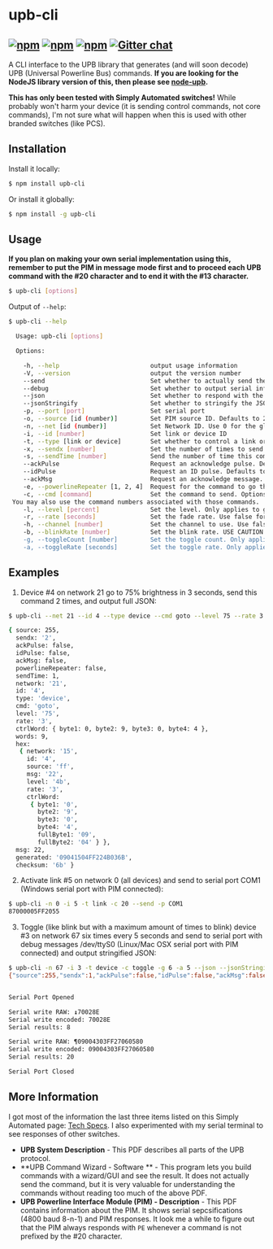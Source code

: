 ﻿upb-cli
=======
[![npm](http://img.shields.io/npm/v/upb-cli.svg?style=flat-square)](https://www.npmjs.org/package/upb-cli) [![npm](http://img.shields.io/npm/dm/upb-cli.svg?style=flat-square)](https://www.npmjs.org/package/upb-cli) [![npm](http://img.shields.io/npm/l/upb-cli.svg?style=flat-square)](https://github.com/DaAwesomeP/upb-cli/blob/master/LICENSE) [![Gitter chat](https://badges.gitter.im/DaAwesomeP/upb-cli.png?style=flat-square)](https://gitter.im/DaAwesomeP/upb-cli)
---

A CLI interface to the UPB library that generates (and will soon decode) UPB (Universal Powerline Bus) commands. **If you are looking for the NodeJS library version of this, then please see [node-upb](https://github.com/DaAwesomeP/node-upb/).**

**This has only been tested with Simply Automated switches!** While probably won't harm your device (it is sending control commands, not core commands), I'm not sure what will happen when this is used with other branded switches (like PCS).

## Installation
Install it locally:
```bash
$ npm install upb-cli
```
Or install it globally:
```bash
$ npm install -g upb-cli
```

## Usage

**If you plan on making your own serial implementation using this, remember to put the PIM in message mode first and to proceed each UPB command with the #20 character and to end it with the #13 character.**

```bash
$ upb-cli [options]
```

Output of `--help`:
```bash
$ upb-cli --help

  Usage: upb-cli [options]

  Options:

    -h, --help                         output usage information
    -V, --version                      output the version number
    --send                             Set whether to actually send the command or just to generate it. Defaults to false.
    --debug                            Set whether to output serial information to the console when using --send. Defaults to false.
    --json                             Set whether to respond with the JSON array instead of just the command. Defaults to false.
    --jsonStringify                    Set whether to stringify the JSON array response. Only applies when --json is present. Otherwise ignored. Defaults to false.
    -p, --port [port]                  Set serial port
    -o, --source [id (number)]         Set PIM source ID. Defaults to 255, which is almost always fine.
    -n, --net [id (number)]            Set Network ID. Use 0 for the global network (controls all devices).
    -i, --id [number]                  Set link or device ID
    -t, --type [link or device]        Set whether to control a link or device
    -x, --sendx [number]               Set the number of times to send the command. Accepts numbers 1 through 4. Defaults to 1.
    -s, --sendTime [number]            Send the number of time this command is sent out of the total (sendx). NOTE: THE PIM WILL AUTOMATICALLY SEND THE CORRECT NUMBER OF COMMANDS! So, this is only useful for display commands and not sending them. Accepts numbers 1 through 4. Cannot be greater than sendx. Defaults to 1.
    --ackPulse                         Request an acknowledge pulse. Defaults to false.
    --idPulse                          Request an ID pulse. Defaults to false.
    --ackMsg                           Request an acknowledge message. Defaults to false.
    -e, --powerlineRepeater [1, 2, 4]  Request for the command to go through a powerline repeater. Set or numbers 1, 2, 4, or false. Defaults to false.
    -c, --cmd [command]                Set the command to send. Options are goto, activate, deactivate, fadeStart, fadeStop, blink, and toggle.
 You may also use the command numbers associated with those commands.
    -l, --level [percent]              Set the level. Only applies to goto, fadeStart, fadeStop, and toggle. Accepts values 0 through 100. Otherwise this will be ignored. Required with goto and fade start.
    -r, --rate [seconds]               Set the fade rate. Use false for instant on. Only applies to goto, fadeStart, and toggle. Otherwise  this will be ignored. Defaults to device settings.
    -h, --channel [number]             Set the channel to use. Use false for default. Only applies to goto, fadeStart, blink, and toggle. Otherwise this will be ignored. Only works on some devices. Defaults to off (command not sent).
    -b, --blinkRate [number]           Set the blink rate. USE CAUTION WITH LOW NUMBERS! I'm not sure what unit this is in. Accepts values 1 through 255. Required for blink. Only applies to blink. Otherwise this will be ignored.
    -g, --toggleCount [number]         Set the toggle count. Only applies to toggle. Otherwise this will be ignored. Required for toggle.
    -a, --toggleRate [seconds]         Set the toggle rate. Only applies to toggle. Otherwise this will be ignored. Defaults to 0.5.
```

## Examples

1. Device #4 on network 21 go to 75% brightness in 3 seconds, send this command 2 times, and output full JSON:

```bash
$ upb-cli --net 21 --id 4 --type device --cmd goto --level 75 --rate 3 --sendx 2 --json

{ source: 255,
  sendx: '2',
  ackPulse: false,
  idPulse: false,
  ackMsg: false,
  powerlineRepeater: false,
  sendTime: 1,
  network: '21',
  id: '4',
  type: 'device',
  cmd: 'goto',
  level: '75',
  rate: '3',
  ctrlWord: { byte1: 0, byte2: 9, byte3: 0, byte4: 4 },
  words: 9,
  hex:
   { network: '15',
     id: '4',
     source: 'ff',
     msg: '22',
     level: '4b',
     rate: '3',
     ctrlWord:
      { byte1: '0',
        byte2: '9',
        byte3: '0',
        byte4: '4',
        fullByte1: '09',
        fullByte2: '04' } },
  msg: 22,
  generated: '09041504FF224B036B',
  checksum: '6b' }
```

2. Activate link #5 on network 0 (all devices) and send to serial port COM1 (Windows serial port with PIM connected):

```bash
$ upb-cli -n 0 -i 5 -t link -c 20 --send -p COM1
87000005FF2055
```

3. Toggle (like blink but with a maximum amount of times to blink) device #3 on network 67 six times every 5 seconds and send to serial port with debug messages /dev/ttyS0 (Linux/Mac OSX serial port with PIM connected) and output stringified JSON:

```bash
$ upb-cli -n 67 -i 3 -t device -c toggle -g 6 -a 5 --json --jsonStringify --debug --send -p /dev/ttyS0
{"source":255,"sendx":1,"ackPulse":false,"idPulse":false,"ackMsg":false,"powerlineRepeater":false,"sendTime":1,"network":"67","id":"3","type":"device","cmd":"toggle","toggleCount":"6","toggleRate":"5","ctrlWord":{"byte1":0,"byte2":9,"byte3":0,"byte4":0},"words":9,"hex":{"network":"43","id":"3","source":"ff","msg":"27","toggleCount":"6","toggleRate":"5","ctrlWord":{"byte1":"0","byte2":"9","byte3":"0","byte4":"0","fullByte1":"09","fullByte2":"00"}},"msg":27,"generated":"09004303FF27060580","checksum":"80"}


Serial Port Opened

Serial write RAW: ↨70028E
Serial write encoded: 70028E
Serial results: 8

Serial write RAW: ¶09004303FF27060580
Serial write encoded: 09004303FF27060580
Serial results: 20

Serial Port Closed
```

## More Information

I got most of the information the last three items listed on this Simply Automated page: [Tech Specs](http://www.simply-automated.com/tech_specs/). I also experimented with my serial terminal to see responses of other switches.

 - **UPB System Description** - This PDF describes all parts of the UPB protocol.
 - **UPB Command Wizard - Software ** - This program lets you build commands with a wizard/GUI and see the result. It does not actually send the command, but it is very valuable for understanding the commands without reading too much of the above PDF.
 - **UPB Powerline Interface Module (PIM) - Description** - This PDF contains information about the PIM. It shows serial sepcsifications (4800 baud 8-n-1) and PIM responses. It look me a while to figure out that the PIM always responds with `PE` whenever a command is not prefixed by the #20 character.

